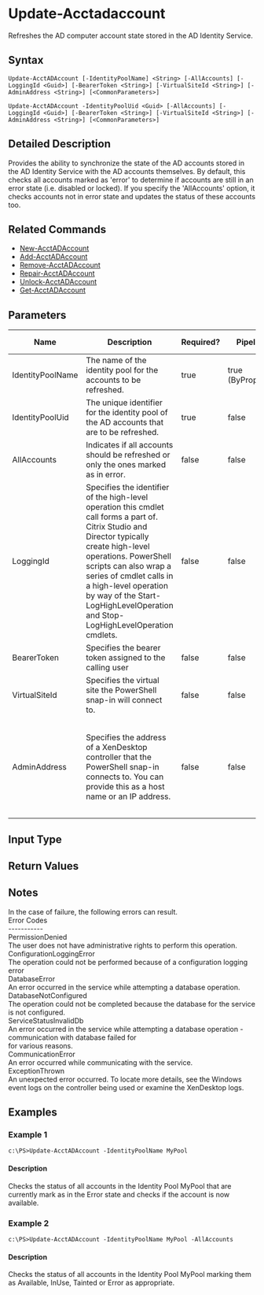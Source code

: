 ﻿
# Update-Acctadaccount
Refreshes the AD computer account state stored in the AD Identity Service.
## Syntax
```
Update-AcctADAccount [-IdentityPoolName] <String> [-AllAccounts] [-LoggingId <Guid>] [-BearerToken <String>] [-VirtualSiteId <String>] [-AdminAddress <String>] [<CommonParameters>]

Update-AcctADAccount -IdentityPoolUid <Guid> [-AllAccounts] [-LoggingId <Guid>] [-BearerToken <String>] [-VirtualSiteId <String>] [-AdminAddress <String>] [<CommonParameters>]
```
## Detailed Description
Provides the ability to synchronize the state of the AD accounts stored in the AD Identity Service with the AD accounts themselves.  By default, this checks all accounts marked as 'error' to determine if accounts are still in an error state (i.e. disabled or locked).  If you specify the 'AllAccounts' option, it checks accounts not in error state and updates the status of these accounts too.


## Related Commands

* [New-AcctADAccount](./New-AcctADAccount/)
* [Add-AcctADAccount](./Add-AcctADAccount/)
* [Remove-AcctADAccount](./Remove-AcctADAccount/)
* [Repair-AcctADAccount](./Repair-AcctADAccount/)
* [Unlock-AcctADAccount](./Unlock-AcctADAccount/)
* [Get-AcctADAccount](./Get-AcctADAccount/)
## Parameters
| Name   | Description | Required? | Pipeline Input | Default Value |
| --- | --- | --- | --- | --- |
| IdentityPoolName | The name of the identity pool for the accounts to be refreshed. | true | true (ByPropertyName) |  |
| IdentityPoolUid | The unique identifier for the identity pool of the AD accounts that are to be refreshed. | true | false |  |
| AllAccounts | Indicates if all accounts should be refreshed or only the ones marked as in error. | false | false | false |
| LoggingId | Specifies the identifier of the high-level operation this cmdlet call forms a part of. Citrix Studio and Director typically create high-level operations. PowerShell scripts can also wrap a series of cmdlet calls in a high-level operation by way of the Start-LogHighLevelOperation and Stop-LogHighLevelOperation cmdlets. | false | false |  |
| BearerToken | Specifies the bearer token assigned to the calling user | false | false |  |
| VirtualSiteId | Specifies the virtual site the PowerShell snap-in will connect to. | false | false |  |
| AdminAddress | Specifies the address of a XenDesktop controller that the PowerShell snap-in connects to.  You can provide this as a host name or an IP address. | false | false | LocalHost. Once a value is provided by any cmdlet, this value becomes the default. |

## Input Type

### 

## Return Values

### 

## Notes
In the case of failure, the following errors can result.<br>    Error Codes<br>    -----------<br>    PermissionDenied<br>    The user does not have administrative rights to perform this operation.<br>    ConfigurationLoggingError<br>    The operation could not be performed because of a configuration logging error<br>    DatabaseError<br>    An error occurred in the service while attempting a database operation.<br>    DatabaseNotConfigured<br>    The operation could not be completed because the database for the service is not configured.<br>    ServiceStatusInvalidDb<br>    An error occurred in the service while attempting a database operation - communication with database failed for<br>    for various reasons.<br>    CommunicationError<br>    An error occurred while communicating with the service.<br>    ExceptionThrown<br>    An unexpected error occurred.  To locate more details, see the Windows event logs on the controller being used or examine the XenDesktop logs.
## Examples

### Example 1
```
c:\PS>Update-AcctADAccount -IdentityPoolName MyPool
```
#### Description
Checks the status of all accounts in the Identity Pool MyPool that are currently mark as in the Error state and checks if the account is now available.
### Example 2
```
c:\PS>Update-AcctADAccount -IdentityPoolName MyPool -AllAccounts
```
#### Description
Checks the status of all accounts in the Identity Pool MyPool marking them as Available, InUse, Tainted or Error as appropriate.
